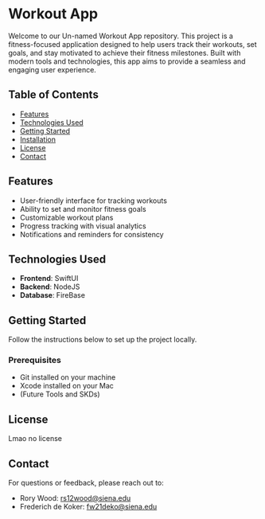 # Workout App


Welcome to our Un-named Workout App repository. This project is a fitness-focused application designed to help users track their workouts, set goals, and stay motivated to achieve their fitness milestones. Built with modern tools and technologies, this app aims to provide a seamless and engaging user experience.

## Table of Contents

- [Features](#features)
- [Technologies Used](#technologies-used)
- [Getting Started](#getting-started)
- [Installation](#installation)
- [License](#license)
- [Contact](#contact)

## Features

- User-friendly interface for tracking workouts
- Ability to set and monitor fitness goals
- Customizable workout plans
- Progress tracking with visual analytics
- Notifications and reminders for consistency

## Technologies Used

- **Frontend**: SwiftUI
- **Backend**: NodeJS
- **Database**: FireBase

## Getting Started

Follow the instructions below to set up the project locally.

### Prerequisites

- Git installed on your machine
- Xcode installed on your Mac
- (Future Tools and SKDs)

## License

Lmao no license

## Contact

For questions or feedback, please reach out to:
- Rory Wood: [rs12wood@siena.edu](mailto:rs12wood@siena.edu)
- Frederich de Koker: [fw21deko@siena.edu](mailto:fw21deko@siena.edu)
